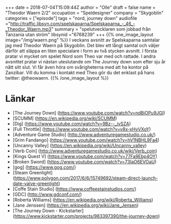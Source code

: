 +++
date = 2018-07-04T15:09:44Z
author = "Olle"
draft = false
name = "Theodor Waern 2/2"
occupation = "Speldesigner"
company = "Skygoblin"
categories = ["episode"]
tags = "nord, journey down"
audiofile ="http://traffic.libsyn.com/spelskaparna/Spelskaparna_-_46_-_Theodor_Waern.mp3"
summary = "spelutvecklaren som jobbad från Tanzania utan ström"
libsynid ="6768239"
+++
{{% one_image_layout image="/img/waern.png" %}}
I veckans avsnitt av Spelskaparna samtalar jag med Theodor Waern på Skygoblin. Det blev ett långt samtal och väljer därför att släppa en liten specialare i form av två stycken avsnitt. I första pratar vi mycket om spelet Nord som Theo var med och rattade. I andra avsnittet pratar vi nästan uteslutande om The Journey down som efter sju år nått sitt slut. Vi får även höra om svårigheterna med att ha kontor på Zanzibar. Vill du komma i kontakt med Theo gör du det enklast på hans twitter: @theowaern.
{{% /one_image_layout %}}

# Länkar
* [The Journey Down] (https://www.youtube.com/watch?v=ndBiOPu9JGI)
* [SCUMM] (https://en.wikipedia.org/wiki/SCUMM)
* [Dig] (https://www.youtube.com/watch?v=9Bz--_ivSZA)
* [Full Throttle] (https://www.youtube.com/watch?v=v8x-xHvVXoY)
* [Adventure Game Studio] (http://www.adventuregamestudio.co.uk/)
* [Grim Fandango] (https://www.youtube.com/watch?v=hV1NBHL9Fa4)
* [Uncanny Valley] (https://en.wikipedia.org/wiki/Uncanny_valley)
* [Verb Coin] (http://www.adventuregamestudio.co.uk/wiki/Verb_coin)
* [Kings Quest V] (https://www.youtube.com/watch?v=77Fa9Ebp4OY)
* [Broken Sword] (https://www.youtube.com/watch?v=73IaO6EVOaU)
* [gog] (https://www.gog.com/)
* [Steam Greenlight] (https://www.polygon.com/2017/6/6/15749692/steam-direct-launch-date-valve-greenlight)
* [Coffe Stain Studio] (https://www.coffeestainstudios.com/)
* [GDC] (http://www.gdconf.com/)
* [Roberta Williams] (https://en.wikipedia.org/wiki/Roberta_Williams)
* [Jane Jenssen] (https://en.wikipedia.org/wiki/Jane_Jensen)
* [The Journey Down - Kickstarter] (https://www.kickstarter.com/projects/983397390/the-journey-down)
